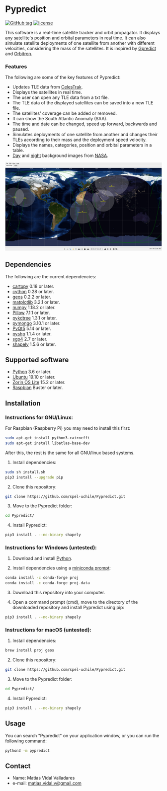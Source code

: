 # Pypredict

[![GitHub tag](https://img.shields.io/github/tag/spel-uchile/Pypredict.svg)](https://github.com/spel-uchile/Pypredict/releases)
[![license](https://img.shields.io/github/license/spel-uchile/Pypredict)](https://www.gnu.org/licenses/gpl-3.0.en.html)

This software is a real-time satellite tracker and orbit propagator. It displays any satellite's position and orbital parameters in real time. It can also simulate satellite deployments of one satellite from another with different velocities, considering the mass of the satellites. It is inspired by [Gpredict](https://github.com/csete/gpredict) and [Orbitron](http://www.stoff.pl/).

### Features

The following are some of the key features of Pypredict:

* Updates TLE data from [CelesTrak](https://www.celestrak.com/NORAD/elements/).
* Displays the satellites in real time.
* The user can open any TLE data from a txt file.
* The TLE data of the displayed satellites can be saved into a new TLE file.
* The satellites' coverage can be added or removed.
* It can show the South Atlantic Anomaly (SAA).
* The time and date can be changed, speed up forward, backwards and paused.
* Simulates deployments of one satellite from another and changes their TLEs according to their mass and the deployment speed velocity.
* Displays the names, categories, position and orbital parameters in a table.
* [Day](https://visibleearth.nasa.gov/images/73751/july-blue-marble-next-generation-w-topography-and-bathymetry) and [night](https://visibleearth.nasa.gov/images/144898/earth-at-night-black-marble-2016-color-maps) background images from [NASA](https://www.nasa.gov/).

![](pypredict/img/Screenshot.png)

## Dependencies

The following are the current dependencies:

* [cartopy](https://github.com/SciTools/cartopy) 0.18 or later.
* [cython](https://github.com/cython/cython) 0.28 or later.
* [geos](https://github.com/grst/geos) 0.2.2 or later.
* [matplotlib](https://github.com/matplotlib/matplotlib) 3.2.1 or later.
* [numpy](https://github.com/numpy/numpy) 1.18.2 or later.
* [Pillow](https://github.com/python-pillow/Pillow) 7.1.1 or later.
* [pykdtree](https://github.com/storpipfugl/pykdtree) 1.3.1 or later.
* [pymongo](https://github.com/mongodb/mongo-python-driver) 3.10.1 or later.
* [PyQt5](https://pypi.org/project/PyQt5/) 5.14 or later.
* [pyshp](https://github.com/GeospatialPython/pyshp) 1.1.4 or later.
* [sgp4](https://github.com/brandon-rhodes/python-sgp4) 2.7 or later.
* [shapely](https://github.com/simplegeo/shapely) 1.5.6 or later.

## Supported software

* [Python](https://www.python.org/downloads/) 3.6 or later.
* [Ubuntu](https://ubuntu.com/download/desktop) 19.10 or later.
* [Zorin OS Lite](https://zorinos.com/download/) 15.2 or later.
* [Raspbian](https://www.raspberrypi.org/downloads/raspbian/) Buster or later.

## Installation

### Instructions for GNU/Linux:

For Raspbian (Raspberry Pi) you may need to install this first:
```bash
sudo apt-get install python3-cairocffi
sudo apt-get install libatlas-base-dev
```

After this, the rest is the same for all GNU/linux based systems.

1. Install dependencies:
```bash
sudo sh install.sh
pip3 install --upgrade pip
```
2. Clone this repository:
```bash
git clone https://github.com/spel-uchile/Pypredict.git
```
3. Move to the Pypredict folder:
```bash
cd Pypredict/
```
4. Install Pypredict:
```bash
pip3 install . --no-binary shapely
```

### Instructions for Windows (untested):

1. Download and install [Python](https://www.python.org/downloads/).

2. Install dependencies using a [miniconda prompt](https://docs.conda.io/en/latest/miniconda.html):
```bash
conda install -c conda-forge proj
conda install -c conda-forge proj-data
```
3. Download this repository into your computer.

4. Open a command prompt (cmd), move to the directory of the downloaded repository and install Pypredict using pip:
```bash
pip3 install . --no-binary shapely
```

### Instructions for macOS (untested):

1. Install dependencies:
```bash
brew install proj geos
```
2. Clone this repository:
```bash
git clone https://github.com/spel-uchile/Pypredict.git
```
3. Move to the Pypredict folder:
```bash
cd Pypredict/
```
4. Install Pypredict:
```bash
pip3 install . --no-binary shapely
```


## Usage

You can search "Pypredict" on your application window, or you can run the following command:
```bash
python3 -m pypredict
```

## Contact

* Name: Matías Vidal Valladares
* e-mail: matias.vidal.v@gmail.com
